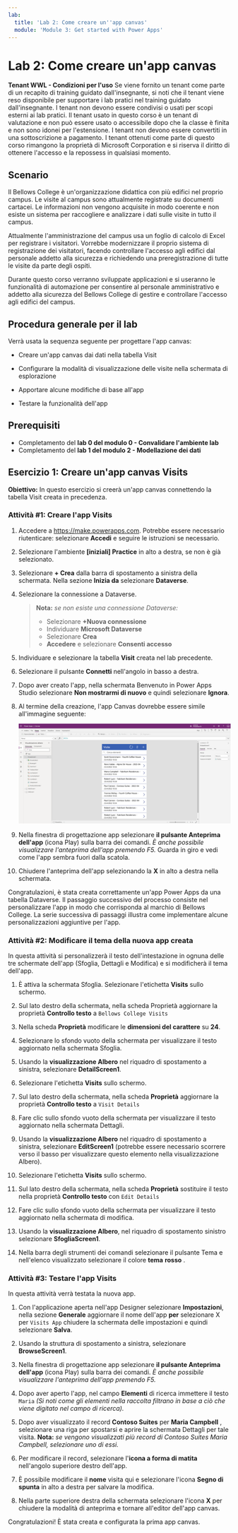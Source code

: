 ```yaml
---
lab:
  title: 'Lab 2: Come creare un''app canvas'
  module: 'Module 3: Get started with Power Apps'
---
```


# Lab 2: Come creare un'app canvas

**Tenant WWL - Condizioni per l'uso** Se viene fornito un tenant come parte di un recapito di training guidato dall'insegnante, si noti che il tenant viene reso disponibile per supportare i lab pratici nel training guidato dall'insegnante. I tenant non devono essere condivisi o usati per scopi esterni ai lab pratici. Il tenant usato in questo corso è un tenant di valutazione e non può essere usato o accessibile dopo che la classe è finita e non sono idonei per l'estensione. I tenant non devono essere convertiti in una sottoscrizione a pagamento. I tenant ottenuti come parte di questo corso rimangono la proprietà di Microsoft Corporation e si riserva il diritto di ottenere l'accesso e la repossess in qualsiasi momento. 

## Scenario

Il Bellows College è un'organizzazione didattica con più edifici nel proprio campus. Le visite al campus sono attualmente registrate su documenti cartacei. Le informazioni non vengono acquisite in modo coerente e non esiste un sistema per raccogliere e analizzare i dati sulle visite in tutto il campus.

Attualmente l'amministrazione del campus usa un foglio di calcolo di Excel per registrare i visitatori. Vorrebbe modernizzare il proprio sistema di registrazione dei visitatori, facendo controllare l'accesso agli edifici dal personale addetto alla sicurezza e richiedendo una preregistrazione di tutte le visite da parte degli ospiti.

Durante questo corso verranno sviluppate applicazioni e si useranno le funzionalità di automazione per consentire al personale amministrativo e addetto alla sicurezza del Bellows College di gestire e controllare l'accesso agli edifici del campus.


## Procedura generale per il lab

Verrà usata la sequenza seguente per progettare l'app canvas:

- Creare un'app canvas dai dati nella tabella Visit

- Configurare la modalità di visualizzazione delle visite nella schermata di esplorazione

- Apportare alcune modifiche di base all'app

- Testare la funzionalità dell'app

## Prerequisiti

- Completamento del **lab 0 del modulo 0 - Convalidare l'ambiente lab**
- Completamento del **lab 1 del modulo 2 - Modellazione dei dati**


## Esercizio 1: Creare un'app canvas Visits

**Obiettivo:** In questo esercizio si creerà un'app canvas connettendo la tabella Visit creata in precedenza.


### Attività \#1: Creare l'app Visits

1.  Accedere a <https://make.powerapps.com>. Potrebbe essere necessario riutenticare: selezionare **Accedi** e seguire le istruzioni se necessario.

2.  Selezionare l'ambiente **[iniziali] Practice** in alto a destra, se non è già selezionato.

3.  Selezionare **+ Crea** dalla barra di spostamento a sinistra della schermata. Nella sezione **Inizia da** selezionare **Dataverse**.

4.  Selezionare la connessione a Dataverse.

    > **Nota:** *se non esiste una connessione Dataverse:*
    > - Selezionare **+Nuova connessione**
    > - Individuare **Microsoft Dataverse**
    > - Selezionare **Crea**
    > - **Accedere** e selezionare **Consenti accesso**

5.  Individuare e selezionare la tabella **Visit** creata nel lab precedente.

6.  Selezionare il pulsante **Connetti** nell'angolo in basso a destra.

7.  Dopo aver creato l'app, nella schermata Benvenuto in Power Apps Studio selezionare **Non mostrarmi di nuovo** e quindi selezionare **Ignora**.

8.  Al termine della creazione, l'app Canvas dovrebbe essere simile all'immagine seguente:

    ![App canvas creata dai dati Visit.](media/2-canvas-app-from-data.png)

9.  Nella finestra di progettazione app selezionare **il pulsante Anteprima dell'app** (icona Play) sulla barra dei comandi. *È anche possibile visualizzare l'anteprima dell'app premendo F5.* Guarda in giro e vedi come l'app sembra fuori dalla scatola.

10. Chiudere l'anteprima dell'app selezionando la **X** in alto a destra nella schermata.

Congratulazioni, è stata creata correttamente un'app Power Apps da una tabella Dataverse. Il passaggio successivo del processo consiste nel personalizzare l'app in modo che corrisponda al marchio di Bellows College. La serie successiva di passaggi illustra come implementare alcune personalizzazioni aggiuntive per l'app.


### Attività \#2: Modificare il tema della nuova app creata

In questa attività si personalizzerà il testo dell'intestazione in ognuna delle tre schermate dell'app (Sfoglia, Dettagli e Modifica) e si modificherà il tema dell'app. 

1.  È attiva la schermata Sfoglia. Selezionare l'etichetta **Visits** sullo schermo.

1.  Sul lato destro della schermata, nella scheda Proprietà aggiornare la proprietà **Controllo testo** a `Bellows College Visits`

1.  Nella scheda **Proprietà** modificare le **dimensioni del carattere** su **24**. 

1.  Selezionare lo sfondo vuoto della schermata per visualizzare il testo aggiornato nella schermata Sfoglia. 

1.  Usando la **visualizzazione Albero** nel riquadro di spostamento a sinistra, selezionare **DetailScreen1**. 

1.  Selezionare l'etichetta **Visits** sullo schermo.

1.  Sul lato destro della schermata, nella scheda **Proprietà** aggiornare la proprietà **Controllo testo** a `Visit Details`

1.  Fare clic sullo sfondo vuoto della schermata per visualizzare il testo aggiornato nella schermata Dettagli.

1.  Usando la **visualizzazione Albero** nel riquadro di spostamento a sinistra, selezionare **EditScreen1** (potrebbe essere necessario scorrere verso il basso per visualizzare questo elemento nella visualizzazione Albero).

1.  Selezionare l'etichetta **Visits** sullo schermo.

1.  Sul lato destro della schermata, nella scheda **Proprietà** sostituire il testo nella proprietà **Controllo testo** con `Edit Details`

1.  Fare clic sullo sfondo vuoto della schermata per visualizzare il testo aggiornato nella schermata di modifica.

1.  Usando la **visualizzazione Albero**, nel riquadro di spostamento sinistro selezionare **SfogliaScreen1**.

1.  Nella barra degli strumenti dei comandi selezionare il pulsante Tema e nell'elenco visualizzato selezionare il colore **tema** **rosso** .


### Attività \#3: Testare l'app Visits

In questa attività verrà testata la nuova app.

1.  Con l'applicazione aperta nell'app Designer selezionare **Impostazioni**, nella sezione **Generale** aggiornare il nome dell'app **per** selezionare X per `Visits App` chiudere la schermata delle impostazioni e quindi selezionare **Salva**.

2.  Usando la struttura di spostamento a sinistra, selezionare **BrowseScreen1**.

3.  Nella finestra di progettazione app selezionare **il pulsante Anteprima dell'app** (icona Play) sulla barra dei comandi. *È anche possibile visualizzare l'anteprima dell'app premendo F5.*

4.  Dopo aver aperto l'app, nel campo **Elementi** di ricerca immettere il testo `Maria`
     *(Si noti come gli elementi nella raccolta filtrano in base a ciò che viene digitato nel campo di ricerca).*

5.  Dopo aver visualizzato il record **Contoso Suites** per **Maria Campbell** , selezionare una riga per spostarsi e aprire la schermata Dettagli per tale visita. **Nota:** *se vengono visualizzati più record di Contoso Suites Maria Campbell, selezionare uno di essi.*

6.  Per modificare il record, selezionare l'**icona a forma di matita** nell'angolo superiore destro dell'app.

7.  È possibile modificare il **nome** visita qui e selezionare l'icona **Segno di spunta** in alto a destra per salvare la modifica.

8.  Nella parte superiore destra della schermata selezionare l'icona **X** per chiudere la modalità di anteprima e tornare all'editor dell'app canvas.

Congratulazioni! È stata creata e configurata la prima app canvas.

